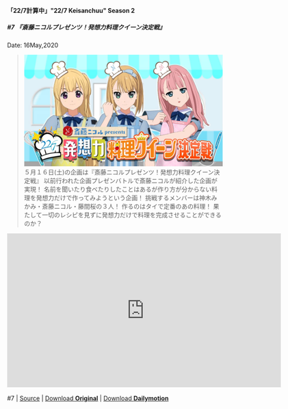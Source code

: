 #### 「22/7計算中」"22/7 Keisanchuu" Season 2

##### #7 『斎藤ニコルプレゼンツ！発想力料理クイーン決定戦』
Date: 16May,2020
>![20200516_S2Ep7](../../../Img/227Keisanchuu/20200516_S2Ep7.JPG)  
５月１６日(土)の企画は『斎藤ニコルプレゼンツ！発想力料理クイーン決定戦』
以前行われた企画プレゼンバトルで斎藤ニコルが紹介した企画が実現！
名前を聞いたり食べたりしたことはあるが作り方が分からない料理を発想力だけで作ってみようという企画！
挑戦するメンバーは神木みかみ・斎藤ニコル・藤間桜の３人！
作るのはタイで定番のあの料理！
果たして一切のレシピを見ずに発想力だけで料理を完成させることができるのか？  
<iframe frameborder="0" width="640" height="360" src="https://www.dailymotion.com/embed/video/x7tzkj1" allowfullscreen allow="autoplay"></iframe>

#7 | [Source](https://www.facebook.com/nanabunnoID/photos/a.596906514009115/1149963888703372) | [Download **Original**](https://drive.google.com/file/d/1ieOBkhaUiKTsaY8kFCd5hxP1fJ5rCagY/view?fbclid=IwAR2dOTdJFt7mGmvYl2z81IUWfsCPosUCwXtrVhsvKpoHcH7z5hqBMiYC-mY) | [Download **Dailymotion**](https://dai.ly/x7tzkj1)
